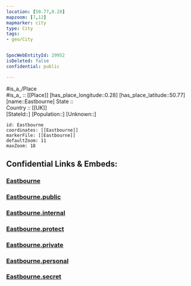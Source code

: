 ```yaml
---
location: [50.77,0.28] 
mapzoom: [7,12] 
mapmarker: city 
type: City
tags:
- geo/City


SpocWebEntityId: 29952
isDeleted: false
confidential: public

---
```

#is_a_/Place  
#is_a_ :: [[Place]] 
[has_place_longitude::0.28] 
[has_place_latitude::50.77] 
[name::Eastbourne] 
State ::  
Country :: [[UK]]  
[StateId::] 
[Population::] 
[Unknown::] 


```leaflet
id: Eastbourne
coordinates: [[Eastbourne]] 
markerFile: [[Eastbourne]] 
defaultZoom: 11 
maxZoom: 18
```


## Confidential Links & Embeds: 

### [Eastbourne](/_Standards/Earth/Continent/Europe/Europe~North/UK/England/Regions~England/South_East_England/Sussex~East/cities~EastSussex/Eastbourne/cities~Eastbourne/Eastbourne.md) 

### [Eastbourne.public](/_public/Earth/Continent/Europe/Europe~North/UK/England/Regions~England/South_East_England/Sussex~East/cities~EastSussex/Eastbourne/cities~Eastbourne/Eastbourne.public.md) 

### [Eastbourne.internal](/_internal/Earth/Continent/Europe/Europe~North/UK/England/Regions~England/South_East_England/Sussex~East/cities~EastSussex/Eastbourne/cities~Eastbourne/Eastbourne.internal.md) 

### [Eastbourne.protect](/_protect/Earth/Continent/Europe/Europe~North/UK/England/Regions~England/South_East_England/Sussex~East/cities~EastSussex/Eastbourne/cities~Eastbourne/Eastbourne.protect.md) 

### [Eastbourne.private](/_private/Earth/Continent/Europe/Europe~North/UK/England/Regions~England/South_East_England/Sussex~East/cities~EastSussex/Eastbourne/cities~Eastbourne/Eastbourne.private.md) 

### [Eastbourne.personal](/_personal/Earth/Continent/Europe/Europe~North/UK/England/Regions~England/South_East_England/Sussex~East/cities~EastSussex/Eastbourne/cities~Eastbourne/Eastbourne.personal.md) 

### [Eastbourne.secret](/_secret/Earth/Continent/Europe/Europe~North/UK/England/Regions~England/South_East_England/Sussex~East/cities~EastSussex/Eastbourne/cities~Eastbourne/Eastbourne.secret.md)

